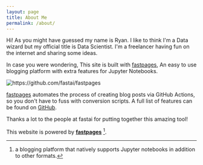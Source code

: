 ```yaml
---
layout: page
title: About Me
permalink: /about/
---
```


Hi! As you might have guessed my name is Ryan. I like to think I'm a Data wizard but my official title is Data Scientist. I'm a freelancer having fun on the internet and sharing some ideas.

In case you were wondering, This site is built with [fastpages](https://github.com/fastai/fastpages), An easy to use blogging platform with extra features for Jupyter Notebooks.

![]({{site.baseurl}}/images/diagram.png "https://github.com/fastai/fastpages")

[fastpages](https://github.com/fastai/fastpages) automates the process of creating blog posts via GitHub Actions, so you don't have to fuss with conversion scripts.  A full list of features can be found on [GitHub](https://github.com/fastai/fastpages).  

Thanks a lot to the people at fastai for putting together this amazing tool!

This website is powered by **[fastpages](https://github.com/fastai/fastpages)** [^1].

[^1]:a blogging platform that natively supports Jupyter notebooks in addition to other formats.
